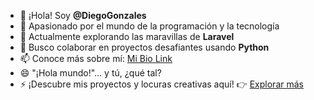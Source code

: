 - 👋 ¡Hola! Soy **@DiegoGonzales**  
- 👀 Apasionado por el mundo de la programación y la tecnología  
- 🌱 Actualmente explorando las maravillas de **Laravel**  
- 💞️ Busco colaborar en proyectos desafiantes usando **Python**  
- 📫 Conoce más sobre mí: [Mi Bio Link](https://bio.link/magicdesignefecto)  
- 😄 "¡Hola mundo!"... y tú, ¿qué tal?  
- ⚡ ¡Descubre mis proyectos y locuras creativas aquí! 👉 [Explorar más](https://bio.link/magicdesignefecto)  
